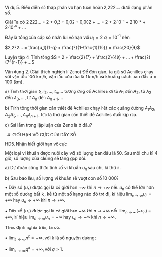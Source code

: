 Ví dụ 5. Biểu diễn số thập phân vô hạn tuần hoàn 2,222.... dưới dạng phân số.

Giải
Ta có 2,222... = 2 + 0,2 + 0,02 + 0,002 + ... = 2 + 2·10⁻¹ + 2·10⁻² + 2·10⁻³ + ...

Đây là tổng của cấp số nhân lùi vô hạn với $u_1 = 2, q = 10^{-1}$ nên

$2,222... = \frac{u_1}{1-q} = \frac{2}{1-\frac{1}{10}} = \frac{20}{9}$

Luyện tập 4. Tính tổng $S = 2 + \frac{2}{7} + \frac{2}{49} + ... + \frac{2}{7^{n-1}} + ...$

Vận dụng 2. (Giải thích nghịch lí Zeno)
Để đơn giản, ta giả sử Achilles chạy với vận tốc 100 km/h, vận tốc của rùa là 1 km/h và khoảng cách ban đầu a = 100 (km).

a) Tính thời gian $t_1, t_2,..., t_n,...$ tương ứng để Achilles đi từ $A_1$ đến $A_2$, từ $A_2$ đến $A_3,...$, từ $A_n$ đến $A_{n+1},...$

b) Tính tổng thời gian cần thiết để Achilles chạy hết các quãng đường $A_1A_2, A_2A_3, ..., A_nA_{n+1}$, tức là thời gian cần thiết để Achilles đuổi kịp rùa.

c) Sai lầm trong lập luận của Zeno là ở đâu?

4. GIỚI HẠN VÔ CỰC CỦA DÃY SỐ

HD5. Nhận biết giới hạn vô cực

Một loại vi khuẩn được nuôi cấy với số lượng ban đầu là 50. Sau mỗi chu kì 4 giờ, số lượng của chúng sẽ tăng gấp đôi.

a) Dự đoán công thức tính số vi khuẩn $u_n$ sau chu kì thứ n.

b) Sau bao lâu, số lượng vi khuẩn sẽ vượt con số 10 000?

• Dãy số $(u_n)$ được gọi là có giới hạn $+\infty$ khi $n \to +\infty$ nếu $u_n$ có thể lớn hơn một số dương bất kì, kể từ một số hạng nào đó trở đi, kí hiệu $\lim_{n \to \infty} u_n = +\infty$ hay $u_n \to +\infty$ khi $n \to +\infty$.

• Dãy số $(u_n)$ được gọi là có giới hạn $-\infty$ khi $n \to +\infty$ nếu $\lim_{n \to \infty} (-u_n) = +\infty$, kí hiệu $\lim_{n \to \infty} u_n = -\infty$ hay $u_n \to -\infty$ khi $n \to +\infty$.

Theo định nghĩa trên, ta có:

• $\lim_{n \to \infty} n^k = +\infty$, với k là số nguyên dương;

• $\lim_{n \to \infty} q^n = +\infty$, với $q > 1$.